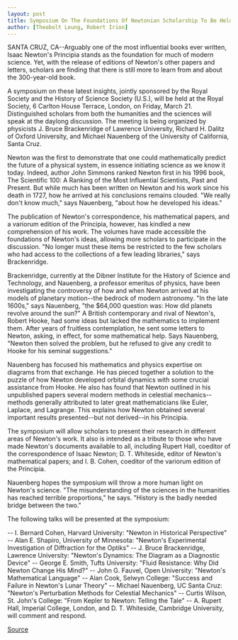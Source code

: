 ```yaml
---
layout: post
title: Symposium On The Foundations Of Newtonian Scholarship To Be Held In London
author: [Theobolt Leung, Robert Irion]
---
```


SANTA CRUZ, CA--Arguably one of the most influential books ever  written, Isaac Newton's Principia stands as the foundation for much  of modern science. Yet, with the release of editions of Newton's  other papers and letters, scholars are finding that there is still  more to learn from and about the 300-year-old book.

A symposium on these latest insights, jointly sponsored by the  Royal Society and the History of Science Society (U.S.), will be held  at the Royal Society, 6 Carlton House Terrace, London, on Friday,  March 21. Distinguished scholars from both the humanities and the  sciences will speak at the daylong discussion. The meeting is being  organized by physicists J. Bruce Brackenridge of Lawrence  University, Richard H. Dalitz of Oxford University, and Michael  Nauenberg of the University of California, Santa Cruz.

Newton was the first to demonstrate that one could  mathematically predict the future of a physical system, in essence  initiating science as we know it today. Indeed, author John Simmons  ranked Newton first in his 1996 book, The Scientific 100: A Ranking  of the Most Influential Scientists, Past and Present. But while much  has been written on Newton and his work since his death in 1727,  how he arrived at his conclusions remains clouded. "We really don't  know much," says Nauenberg, "about how he developed his ideas."

The publication of Newton's correspondence, his mathematical  papers, and a variorum edition of the Principia, however, has kindled  a new comprehension of his work. The volumes have made accessible  the foundations of Newton's ideas, allowing more scholars to  participate in the discussion. "No longer must these items be  restricted to the few scholars who had access to the collections of  a few leading libraries," says Brackenridge.

Brackenridge, currently at the Dibner Institute for the History  of Science and Technology, and Nauenberg, a professor emeritus of  physics, have been investigating the controversy of how and when  Newton arrived at his models of planetary motion--the bedrock of  modern astronomy. "In the late 1600s," says Nauenberg, "the $64,000  question was: How did planets revolve around the sun?" A British  contemporary and rival of Newton's, Robert Hooke, had some ideas  but lacked the mathematics to implement them. After years of  fruitless contemplation, he sent some letters to Newton, asking, in  effect, for some mathematical help. Says Nauenberg, "Newton then  solved the problem, but he refused to give any credit to Hooke for his  seminal suggestions."

Nauenberg has focused his mathematics and physics expertise  on diagrams from that exchange. He has pieced together a solution to  the puzzle of how Newton developed orbital dynamics with some  crucial assistance from Hooke. He also has found that Newton  outlined in his unpublished papers several modern methods in  celestial mechanics--methods generally attributed to later great  mathematicians like Euler, Laplace, and Lagrange. This explains how  Newton obtained several important results presented--but not  derived--in his Principia.

The symposium will allow scholars to present their research  in different areas of Newton's work. It also is intended as a tribute  to those who have made Newton's documents available to all,  including Rupert Hall, coeditor of the correspondence of Isaac  Newton; D. T. Whiteside, editor of Newton's mathematical papers;  and I. B. Cohen, coeditor of the variorum edition of the Principia.

Nauenberg hopes the symposium will throw a more human light  on Newton's science. "The misunderstanding of the sciences in the  humanities has reached terrible proportions," he says. "History is the  badly needed bridge between the two."

The following talks will be presented at the symposium:

\-- I. Bernard Cohen, Harvard University: "Newton in Historical Perspective" \-- Alan E. Shapiro, University of Minnesota: "Newton's Experimental Investigation of Diffraction for the Optiks" \-- J. Bruce Brackenridge, Lawrence University: "Newton's Dynamics: The Diagram as a Diagnostic Device" \-- George E. Smith, Tufts University: "Fluid Resistance: Why Did Newton Change His Mind?" \-- John G. Fauvel, Open University: "Newton's Mathematical Language" \-- Alan Cook, Selwyn College: "Success and Failure in Newton's Lunar Theory" \-- Michael Nauenberg, UC Santa Cruz: "Newton's Perturbation Methods for Celestial Mechanics" \-- Curtis Wilson, St. John's College: "From Kepler to Newton: Telling the Tale" \-- A. Rupert Hall, Imperial College, London, and D. T. Whiteside,  Cambridge University, will comment and respond.

[Source](http://www1.ucsc.edu/news_events/press_releases/archive/96-97/03-97/030597-Physicist_organizes.html "Permalink to 030597-Physicist_organizes")